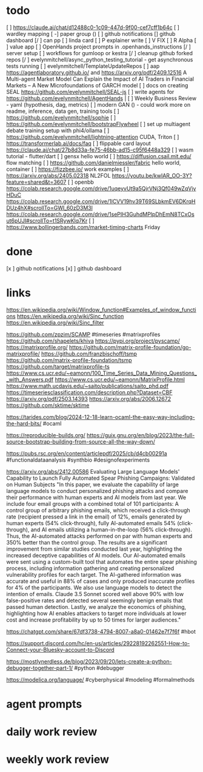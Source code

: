 
# todo
[  ] https://claude.ai/chat/d12488c0-1c09-447d-9f00-cef7cff1b64c
[ ] wardley mapping
[ -] paper group ()
[ ] github notifications
[]   github dashboard
[/ ] can pp
[ ] linda card
[ ] P explainer write
[ ] V FIX
[ ] R Alpha
[ ] value app
[ ] OpenHands project prompts in .openhands_instructions
[/ ] server setup
[ ] workflows for gumloop or kestra
[/ ] cleanup github forked repos
[/ ] evelynmitchell/async_python_testing_tutorial - get asynchronous tests running
[ ] evelynmitchell/TemplateUpdateRepos
[ ] aap https://agentlaboratory.github.io/ and https://arxiv.org/pdf/2409.12516 A Multi-agent Market Model Can Explain the Impact of AI Traders in Financial Markets – A New Microfoundations of GARCH model
[ ] docs on creating SEAL https://github.com/evelynmitchell/SEAL-js
[ ] write agents for https://github.com/evelynmitchell/AgentHands |
[ ] Weekly Business Review - yaml (hypothesis, dag, metrics)
[ ] modern GAN () - could work more on readme, inference, data gen, training tools
[ ] https://github.com/evelynmitchell/sophie
[ ] https://github.com/evelynmitchell/bootstrapFlywheel
[ ] set up multiagent debate training setup with phi4/ollama
[ ] https://github.com/evelynmitchell/lightning-attention CUDA, Triton
[ ] https://transformerlab.ai/docs/faq
[ ] flippable card layout https://claude.ai/chat/27b8d33a-fe75-46bb-ad15-c95f6448a329
[ ] wasm tutorial - flutter/dart
[ ] gensx hello world
[ ] https://diffusion.csail.mit.edu/ flow matching 
[ ] https://github.com/danielmiessler/fabric hello world, container
[ ] https://fizzbee.io/ work examples
[ ] https://arxiv.org/abs/2405.02318 NL2FOL
https://youtu.be/kwIAR_OO-3Y?feature=shared&t=3607
[ ] openbb https://colab.research.google.com/drive/1uqeyvUt9a5QjrVNj3Qf049wZqVjyHDuC https://colab.research.google.com/drive/1lCVV19hv39T69SLbkmEV6DKrqHDUz4hX#scrollTo=GWI_60zD3M3l https://colab.research.google.com/drive/1sePIH3GuhdMPlpDhEmN8TCxOsut6pUJI#scrollTo=t1SRywKlq7Kr
[ ]  https://www.bollingerbands.com/market-timing-charts Friday
# done

[x ] github notifications
[x]  ] github dashboard
# links

https://en.wikipedia.org/wiki/Window_function#Examples_of_window_functions
https://en.wikipedia.org/wiki/Sinc_function
https://en.wikipedia.org/wiki/Sinc_filter

https://github.com/zpzim/SCAMP #timeseries #matrixprofiles https://github.com/shapelets/khiva https://pypi.org/project/pyscamp/ https://matrixprofile.org/ https://github.com/matrix-profile-foundation/go-matrixprofile/ https://github.com/franzbischoff/tsmp https://github.com/matrix-profile-foundation/tsmp https://github.com/target/matrixprofile-ts https://www.cs.ucr.edu/~eamonn/100_Time_Series_Data_Mining_Questions__with_Answers.pdf https://www.cs.ucr.edu/~eamonn/MatrixProfile.html https://www.math.ucdavis.edu/~saito/publications/saito_phd.pdf https://timeseriesclassification.com/description.php?Dataset=CBF https://arxiv.org/pdf/2503.14393 https://arxiv.org/abs/2006.12672 https://github.com/sktime/sktime 

https://tarides.com/blog/2024-12-18-learn-ocaml-the-easy-way-including-the-hard-bits/ #ocaml

https://reproducible-builds.org/ https://guix.gnu.org/en/blog/2023/the-full-source-bootstrap-building-from-source-all-the-way-down/

https://pubs.rsc.org/en/content/articlepdf/2025/cb/d4cb00291a #functionaldataanalysis #synthbio #designofexperiments

https://arxiv.org/abs/2412.00586 Evaluating Large Language Models' Capability to Launch Fully Automated Spear Phishing Campaigns: Validated on Human Subjects "In this paper, we evaluate the capability of large language models to conduct personalized phishing attacks and compare their performance with human experts and AI models from last year. We include four email groups with a combined total of 101 participants: A control group of arbitrary phishing emails, which received a click-through rate (recipient pressed a link in the email) of 12%, emails generated by human experts (54% click-through), fully AI-automated emails 54% (click-through), and AI emails utilizing a human-in-the-loop (56% click-through). Thus, the AI-automated attacks performed on par with human experts and 350% better than the control group. The results are a significant improvement from similar studies conducted last year, highlighting the increased deceptive capabilities of AI models. Our AI-automated emails were sent using a custom-built tool that automates the entire spear phishing process, including information gathering and creating personalized vulnerability profiles for each target. The AI-gathered information was accurate and useful in 88% of cases and only produced inaccurate profiles for 4% of the participants. We also use language models to detect the intention of emails. Claude 3.5 Sonnet scored well above 90% with low false-positive rates and detected several seemingly benign emails that passed human detection. Lastly, we analyze the economics of phishing, highlighting how AI enables attackers to target more individuals at lower cost and increase profitability by up to 50 times for larger audiences."

https://chatgpt.com/share/67df3738-4794-8007-a8a0-01462e7f7f6f #hbot

https://support.discord.com/hc/en-us/articles/29228192262551-How-to-Connect-your-Bluesky-account-to-Discord

https://mostlynerdless.de/blog/2023/09/20/lets-create-a-python-debugger-together-part-1/ #python #debugger

https://modelica.org/language/ #cyberphysical #modeling #formalmethods 
# agent prompts

# daily work review

# weekly work review